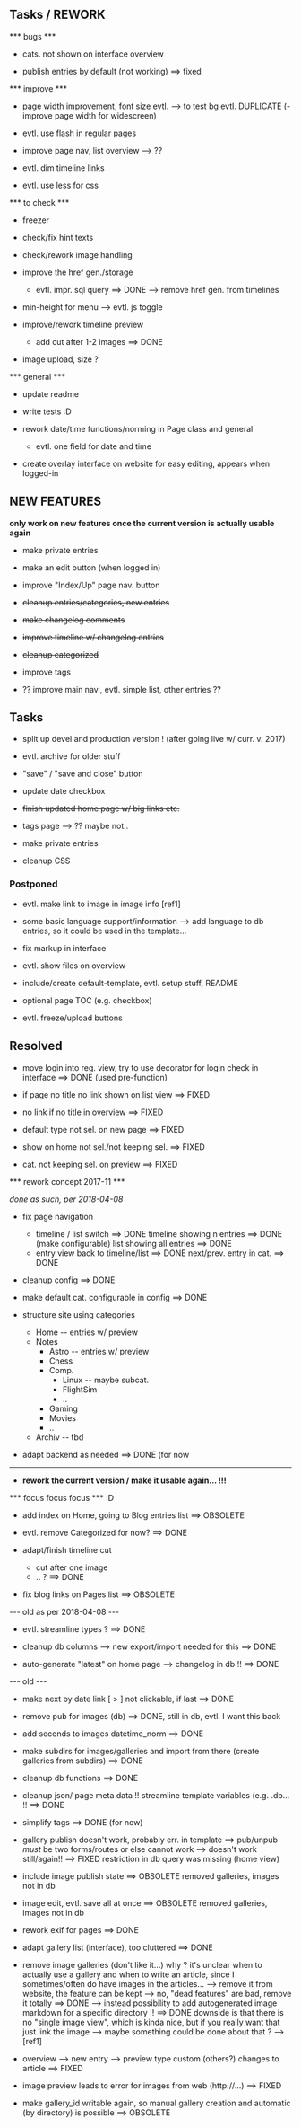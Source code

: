 ## Tasks / REWORK


*** bugs ***

- cats. not shown on interface overview

- publish entries by default (not working)
    ==> fixed


*** improve ***

- page width improvement, font size evtl. --> to test
  bg evtl.
  DUPLICATE (- improve page width for widescreen)

- evtl. use flash in regular pages

- improve page nav, list overview --> ??

- evtl. dim timeline links

- evtl. use less for css


*** to check ***

- freezer

- check/fix hint texts

- check/rework image handling

- improve the href gen./storage
  - evtl. impr. sql query ==> DONE
    --> remove href gen. from timelines

- min-height for menu --> evtl. js toggle

- improve/rework timeline preview
  - add cut after 1-2 images
        ==> DONE

- image upload, size ?


*** general ***

- update readme

- write tests :D

- rework date/time functions/norming in Page class and general
  - evtl. one field for date and time

- create overlay interface on website for easy editing,
  appears when logged-in



## NEW FEATURES

__only work on new features once the current version is actually usable again__

- make private entries

- make an edit button (when logged in)

- improve "Index/Up" page nav. button



- ~~cleanup entries/categories, new entries~~

- ~~make changelog comments~~

- ~~improve timeline w/ changelog entries~~

- ~~cleanup categorized~~

- improve tags

- ?? improve main nav., evtl. simple list, other entries ??


## Tasks

- split up devel and production version ! (after going live w/ curr. v. 2017)

- evtl. archive for older stuff

- "save" / "save and close" button

- update date checkbox

- ~~finish updated home page w/ big links etc.~~

- tags page --> ?? maybe not..

- make private entries

- cleanup CSS


### Postponed

- evtl. make link to image in image info [ref1]

- some basic language support/information
  --> add language to db entries,
      so it could be used in the template...

- fix markup in interface

- evtl. show files on overview

- include/create default-template, evtl. setup stuff, README

- optional page TOC (e.g. checkbox)

- evtl. freeze/upload buttons




## Resolved

- move login into reg. view,
  try to use decorator for login check in interface
    ==> DONE (used pre-function)

- if page no title no link shown on list view
    ==> FIXED

- no link if no title in overview
    ==> FIXED

- default type not sel. on new page
    ==> FIXED

- show on home not sel./not keeping sel.
    ==> FIXED

- cat. not keeping sel. on preview
    ==> FIXED



*** rework concept 2017-11 ***

_done as such, per 2018-04-08_

- fix page navigation
  - timeline / list switch
      ==> DONE
      timeline showing n entries
        ==> DONE (make configurable)
      list showing all entries
        ==> DONE
  - entry view
      back to timeline/list
        ==> DONE
      next/prev. entry in cat.
        ==> DONE

- cleanup config
    ==> DONE

- make default cat. configurable in config
    ==> DONE


- structure site using categories

  - Home    -- entries w/ preview
  - Notes
    - Astro     -- entries w/ preview
    - Chess
    - Comp.
      - Linux       -- maybe subcat.
      - FlightSim
      - ..
    - Gaming
    - Movies
    - ..
  - Archiv  -- tbd

- adapt backend as needed
    ==> DONE (for now

---

- __rework the current version / make it usable again... !!!__

*** focus focus focus *** :D

- add index on Home, going to Blog entries list
    ==> OBSOLETE

- evtl. remove Categorized for now?
    ==> DONE

- adapt/finish timeline cut
  - cut after one image
  - .. ?
    ==> DONE

- fix blog links on Pages list
    ==> OBSOLETE



--- old as per 2018-04-08 ---

- evtl. streamline types ?
    ==> DONE

- cleanup db columns
  --> new export/import needed for this
    ==> DONE

- auto-generate "latest" on home page
  --> changelog in db !!
    ==> DONE



--- old ---

- make next by date link [ > ] not clickable, if last
    ==> DONE

- remove pub for images (db)
    ==> DONE, still in db, evtl. I want this back

- add seconds to images datetime_norm
    ==> DONE

- make subdirs for images/galleries and import from there
  (create galleries from subdirs)
    ==> DONE

- cleanup db functions
    ==> DONE

- cleanup json/ page meta data !!
  streamline template variables (e.g. .db... !!
    ==> DONE

- simplify tags
    ==> DONE (for now)

- gallery publish doesn't work, probably err. in template
    ==> pub/unpub _must_ be two forms/routes or else cannot work
    --> doesn't work still/again!!
    ==> FIXED restriction in db query was missing (home view)

- include image publish state
    ==> OBSOLETE removed galleries, images not in db

- image edit, evtl. save all at once
    ==> OBSOLETE removed galleries, images not in db

- rework exif for pages
    ==> DONE

- adapt gallery list (interface), too cluttered
    ==> DONE

- remove image galleries (don't like it...)
  why ?
  it's unclear when to actually use a gallery and when to write
  an article, since I sometimes/often do have images in the articles...
    --> remove it from website, the feature can be kept
    --> no, "dead features" are bad, remove it totally
    ==> DONE
    --> instead possibility to add autogenerated image markdown for a
        specific directory !!
    ==> DONE
        downside is that there is no "single image view", which is kinda nice,
        but if you really want that just link the image
    --> maybe something could be done about that ?
        --> [ref1]

- overview --> new entry --> preview
  type custom (others?) changes to article
    ==> FIXED

- image preview leads to error for images from web (http://...)
    ==> FIXED

- make gallery_id writable again,
  so manual gallery creation and automatic (by directory) is possible
    ==> OBSOLETE

